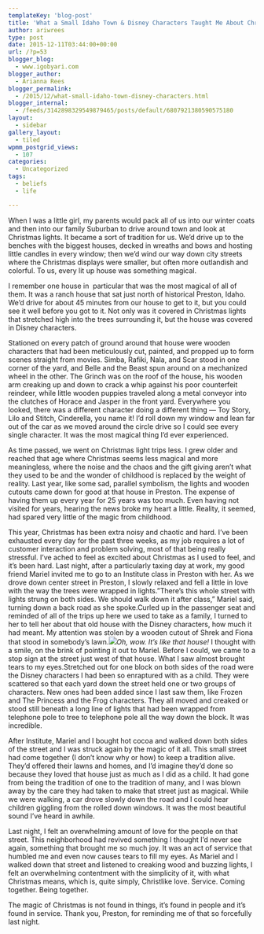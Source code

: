 ```yaml
---
templateKey: 'blog-post'
title: 'What a Small Idaho Town & Disney Characters Taught Me About Christmas'
author: ariwrees
type: post
date: 2015-12-11T03:44:00+00:00
url: /?p=53
blogger_blog:
  - www.igobyari.com
blogger_author:
  - Arianna Rees
blogger_permalink:
  - /2015/12/what-small-idaho-town-disney-characters.html
blogger_internal:
  - /feeds/3142898329549879465/posts/default/6807921380590575180
layout:
  - sidebar
gallery_layout:
  - tiled
wpmm_postgrid_views:
  - 107
categories:
  - Uncategorized
tags:
  - beliefs
  - life

---
```

When I was a little girl, my parents would pack all of us into our winter coats and then into our family Suburban to drive around town and look at Christmas lights. It became a sort of tradition for us. We’d drive up to the benches with the biggest houses, decked in wreaths and bows and hosting little candles in every window; then we’d wind our way down city streets where the Christmas displays were smaller, but often more outlandish and colorful. To us, every lit up house was something magical.

I remember one house in  particular that was the most magical of all of them. It was a ranch house that sat just north of historical Preston, Idaho. We’d drive for about 45 minutes from our house to get to it, but you could see it well before you got to it. Not only was it covered in Christmas lights that stretched high into the trees surrounding it, but the house was covered in Disney characters.

Stationed on every patch of ground around that house were wooden characters that had been meticulously cut, painted, and propped up to form scenes straight from movies. Simba, Rafiki, Nala, and Scar stood in one corner of the yard, and Belle and the Beast spun around on a mechanized wheel in the other. The Grinch was on the roof of the house, his wooden arm creaking up and down to crack a whip against his poor counterfeit reindeer, while little wooden puppies traveled along a metal conveyor into the clutches of Horace and Jasper in the front yard. Everywhere you looked, there was a different character doing a different thing — Toy Story, Lilo and Stitch, Cinderella, you name it! I’d roll down my window and lean far out of the car as we moved around the circle drive so I could see every single character. It was the most magical thing I’d ever experienced.

As time passed, we went on Christmas light trips less. I grew older and reached that age where Christmas seems less magical and more meaningless, where the noise and the chaos and the gift giving aren’t what they used to be and the wonder of childhood is replaced by the weight of reality. Last year, like some sad, parallel symbolism, the lights and wooden cutouts came down for good at that house in Preston. The expense of having them up every year for 25 years was too much. Even having not visited for years, hearing the news broke my heart a little. Reality, it seemed, had spared very little of the magic from childhood.

  
This year, Christmas has been extra noisy and chaotic and hard. I’ve been exhausted every day for the past three weeks, as my job requires a lot of customer interaction and problem solving, most of that being really stressful. I’ve ached to feel as excited about Christmas as I used to feel, and it’s been hard. Last night, after a particularly taxing day at work, my good friend Mariel invited me to go to an Institute class in Preston with her. As we drove down center street in Preston, I slowly relaxed and fell a little in love with the way the trees were wrapped in lights.”There’s this whole street with lights strung on both sides. We should walk down it after class,” Mariel said, turning down a back road as she spoke.Curled up in the passenger seat and reminded of all of the trips up here we used to take as a family, I turned to her to tell her about that old house with the Disney characters, how much it had meant. My attention was stolen by a wooden cutout of Shrek and Fiona that stood in somebody’s lawn.[![](http://www.igobyari.com/wp-content/uploads/2015/12/20151209_221357.jpg)](http://www.igobyari.com/wp-content/uploads/2015/12/20151209_221357-1.jpg)_Oh, wow. It’s like that house!_ I thought with a smile, on the brink of pointing it out to Mariel. Before I could, we came to a stop sign at the street just west of that house. What I saw almost brought tears to my eyes.Stretched out for one block on both sides of the road were the Disney characters I had been so enraptured with as a child. They were scattered so that each yard down the street held one or two groups of characters. New ones had been added since I last saw them, like Frozen and The Princess and the Frog characters. They all moved and creaked or stood still beneath a long line of lights that had been wrapped from telephone pole to tree to telephone pole all the way down the block. It was incredible.

After Institute, Mariel and I bought hot cocoa and walked down both sides of the street and I was struck again by the magic of it all. This small street had come together (I don’t know why or how) to keep a tradition alive. They’d offered their lawns and homes, and I’d imagine they’d done so because they loved that house just as much as I did as a child. It had gone from being the tradition of one to the tradition of many, and I was blown away by the care they had taken to make that street just as magical. While we were walking, a car drove slowly down the road and I could hear children giggling from the rolled down windows. It was the most beautiful sound I’ve heard in awhile.

Last night, I felt an overwhelming amount of love for the people on that street. This neighborhood had revived something I thought I’d never see again, something that brought me so much joy. It was an act of service that humbled me and even now causes tears to fill my eyes. As Mariel and I walked down that street and listened to creaking wood and buzzing lights, I felt an overwhelming contentment with the simplicity of it, with what Christmas means, which is, quite simply, Christlike love. Service. Coming together. Being together.

The magic of Christmas is not found in things, it’s found in people and it’s found in service. Thank you, Preston, for reminding me of that so forcefully last night.